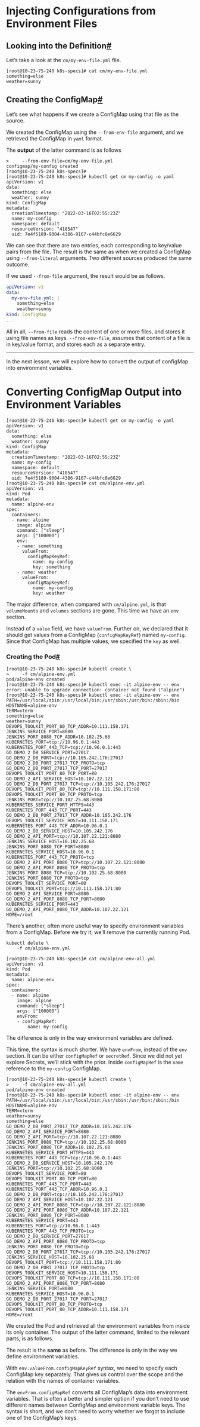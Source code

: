 # Injecting Configurations from Environment Files



## Looking into the Definition[#](https://www.educative.io/module/lesson/a-practical-guide-to-kubernetes/xlBAypRr4Dn#Looking-into-the-Definition)

Let’s take a look at the `cm/my-env-file.yml` file.



``` shell
[root@10-23-75-240 k8s-specs]# cat cm/my-env-file.yml
something=else
weather=sunny

```



## Creating the ConfigMap[#](https://www.educative.io/module/lesson/a-practical-guide-to-kubernetes/xlBAypRr4Dn#Creating-the-ConfigMap)

Let’s see what happens if we create a ConfigMap using that file as the source.



We created the ConfigMap using the `--from-env-file` argument, and we retrieved the ConfigMap in `yaml` format.

The **output** of the latter command is as follows

``` shell
>     --from-env-file=cm/my-env-file.yml
configmap/my-config created
[root@10-23-75-240 k8s-specs]# 
[root@10-23-75-240 k8s-specs]# kubectl get cm my-config -o yaml
apiVersion: v1
data:
  something: else
  weather: sunny
kind: ConfigMap
metadata:
  creationTimestamp: "2022-03-16T02:55:23Z"
  name: my-config
  namespace: default
  resourceVersion: "418547"
  uid: 7e4f5189-9004-4386-9167-c44bfc8e6629
```



We can see that there are two entries, each corresponding to key/value pairs from the file. The result is the same as when we created a ConfigMap using `--from-literal` arguments. Two different sources produced the same outcome.

If we used `--from-file` argument, the result would be as follows.



 ``` yaml
 apiVersion: v1
 data:
   my-env-file.yml: |
     something=else
     weather=sunny
 kind: ConfigMap
 ...
 ```



All in all, `--from-file` reads the content of one or more files, and stores it using file names as keys. `--from-env-file`, assumes that content of a file is in key/value format, and stores each as a separate entry.

------

In the next lesson, we will explore how to convert the output of configMap into environment variables.



# Converting ConfigMap Output into Environment Variables



``` shell
[root@10-23-75-240 k8s-specs]# kubectl get cm my-config -o yaml
apiVersion: v1
data:
  something: else
  weather: sunny
kind: ConfigMap
metadata:
  creationTimestamp: "2022-03-16T02:55:23Z"
  name: my-config
  namespace: default
  resourceVersion: "418547"
  uid: 7e4f5189-9004-4386-9167-c44bfc8e6629
[root@10-23-75-240 k8s-specs]# cat cm/alpine-env.yml
apiVersion: v1
kind: Pod
metadata:
  name: alpine-env
spec:
  containers:
  - name: alpine
    image: alpine
    command: ["sleep"]
    args: ["100000"]
    env:
    - name: something
      valueFrom:
        configMapKeyRef:
          name: my-config
          key: something
    - name: weather
      valueFrom:
        configMapKeyRef:
          name: my-config
          key: weather
```





The major difference, when compared with `cm/alpine.yml`, is that `volumeMounts` and `volumes` sections are gone. This time we have an `env` section.



Instead of a `value` field, we have `valueFrom`. Further on, we declared that it should get values from a ConfigMap (`configMapKeyRef`) named `my-config`. Since that ConfigMap has multiple values, we specified the `key` as well.



### Creating the Pod[#](https://www.educative.io/module/lesson/a-practical-guide-to-kubernetes/g738zv5QRwZ#Creating-the-Pod)



``` shell
[root@10-23-75-240 k8s-specs]# kubectl create \
>     -f cm/alpine-env.yml
pod/alpine-env created
[root@10-23-75-240 k8s-specs]# kubectl exec -it alpine-env -- env
error: unable to upgrade connection: container not found ("alpine")
[root@10-23-75-240 k8s-specs]# kubectl exec -it alpine-env -- env
PATH=/usr/local/sbin:/usr/local/bin:/usr/sbin:/usr/bin:/sbin:/bin
HOSTNAME=alpine-env
TERM=xterm
something=else
weather=sunny
DEVOPS_TOOLKIT_PORT_80_TCP_ADDR=10.111.158.171
JENKINS_SERVICE_PORT=8080
JENKINS_PORT_8080_TCP_ADDR=10.102.25.68
KUBERNETES_PORT=tcp://10.96.0.1:443
KUBERNETES_PORT_443_TCP=tcp://10.96.0.1:443
GO_DEMO_2_DB_SERVICE_PORT=27017
GO_DEMO_2_DB_PORT=tcp://10.105.242.176:27017
GO_DEMO_2_DB_PORT_27017_TCP_PROTO=tcp
GO_DEMO_2_DB_PORT_27017_TCP_PORT=27017
DEVOPS_TOOLKIT_PORT_80_TCP_PORT=80
GO_DEMO_2_API_SERVICE_HOST=10.107.22.121
GO_DEMO_2_DB_PORT_27017_TCP=tcp://10.105.242.176:27017
DEVOPS_TOOLKIT_PORT_80_TCP=tcp://10.111.158.171:80
DEVOPS_TOOLKIT_PORT_80_TCP_PROTO=tcp
JENKINS_PORT=tcp://10.102.25.68:8080
KUBERNETES_SERVICE_PORT_HTTPS=443
KUBERNETES_PORT_443_TCP_PORT=443
GO_DEMO_2_DB_PORT_27017_TCP_ADDR=10.105.242.176
DEVOPS_TOOLKIT_SERVICE_HOST=10.111.158.171
KUBERNETES_PORT_443_TCP_ADDR=10.96.0.1
GO_DEMO_2_DB_SERVICE_HOST=10.105.242.176
GO_DEMO_2_API_PORT=tcp://10.107.22.121:8080
JENKINS_SERVICE_HOST=10.102.25.68
JENKINS_PORT_8080_TCP_PORT=8080
KUBERNETES_SERVICE_HOST=10.96.0.1
KUBERNETES_PORT_443_TCP_PROTO=tcp
GO_DEMO_2_API_PORT_8080_TCP=tcp://10.107.22.121:8080
GO_DEMO_2_API_PORT_8080_TCP_PROTO=tcp
JENKINS_PORT_8080_TCP=tcp://10.102.25.68:8080
JENKINS_PORT_8080_TCP_PROTO=tcp
DEVOPS_TOOLKIT_SERVICE_PORT=80
DEVOPS_TOOLKIT_PORT=tcp://10.111.158.171:80
GO_DEMO_2_API_SERVICE_PORT=8080
GO_DEMO_2_API_PORT_8080_TCP_PORT=8080
KUBERNETES_SERVICE_PORT=443
GO_DEMO_2_API_PORT_8080_TCP_ADDR=10.107.22.121
HOME=/root

```



There’s another, often more useful way to specify environment variables from a ConfigMap. Before we try it, we’ll remove the currently running Pod.



``` shell
kubectl delete \
    -f cm/alpine-env.yml
```



``` shell
[root@10-23-75-240 k8s-specs]# cat cm/alpine-env-all.yml
apiVersion: v1
kind: Pod
metadata:
  name: alpine-env
spec:
  containers:
  - name: alpine
    image: alpine
    command: ["sleep"]
    args: ["100000"]
    envFrom:
    - configMapRef:
        name: my-config

```

The difference is only in the way environment variables are defined.



This time, the syntax is much shorter. We have `envFrom`, instead of the `env` section. It can be either `configMapRef` or `secretRef`. Since we did not yet explore Secrets, we’ll stick with the prior. Inside `configMapRef` is the `name` reference to the `my-config` ConfigMap.



``` shell
[root@10-23-75-240 k8s-specs]# kubectl create \
>     -f cm/alpine-env-all.yml
pod/alpine-env created
[root@10-23-75-240 k8s-specs]# kubectl exec -it alpine-env -- env
PATH=/usr/local/sbin:/usr/local/bin:/usr/sbin:/usr/bin:/sbin:/bin
HOSTNAME=alpine-env
TERM=xterm
weather=sunny
something=else
GO_DEMO_2_DB_PORT_27017_TCP_ADDR=10.105.242.176
GO_DEMO_2_API_SERVICE_PORT=8080
GO_DEMO_2_API_PORT=tcp://10.107.22.121:8080
JENKINS_PORT_8080_TCP=tcp://10.102.25.68:8080
JENKINS_PORT_8080_TCP_ADDR=10.102.25.68
KUBERNETES_SERVICE_PORT_HTTPS=443
KUBERNETES_PORT_443_TCP=tcp://10.96.0.1:443
GO_DEMO_2_DB_SERVICE_HOST=10.105.242.176
JENKINS_PORT=tcp://10.102.25.68:8080
DEVOPS_TOOLKIT_SERVICE_PORT=80
DEVOPS_TOOLKIT_PORT_80_TCP_PORT=80
KUBERNETES_PORT_443_TCP_PORT=443
KUBERNETES_PORT_443_TCP_ADDR=10.96.0.1
GO_DEMO_2_DB_PORT=tcp://10.105.242.176:27017
GO_DEMO_2_API_SERVICE_HOST=10.107.22.121
GO_DEMO_2_API_PORT_8080_TCP=tcp://10.107.22.121:8080
GO_DEMO_2_API_PORT_8080_TCP_ADDR=10.107.22.121
JENKINS_PORT_8080_TCP_PORT=8080
KUBERNETES_SERVICE_PORT=443
KUBERNETES_PORT=tcp://10.96.0.1:443
KUBERNETES_PORT_443_TCP_PROTO=tcp
GO_DEMO_2_DB_SERVICE_PORT=27017
GO_DEMO_2_API_PORT_8080_TCP_PROTO=tcp
JENKINS_PORT_8080_TCP_PROTO=tcp
GO_DEMO_2_DB_PORT_27017_TCP=tcp://10.105.242.176:27017
JENKINS_SERVICE_HOST=10.102.25.68
DEVOPS_TOOLKIT_PORT=tcp://10.111.158.171:80
GO_DEMO_2_DB_PORT_27017_TCP_PROTO=tcp
DEVOPS_TOOLKIT_SERVICE_HOST=10.111.158.171
DEVOPS_TOOLKIT_PORT_80_TCP=tcp://10.111.158.171:80
GO_DEMO_2_API_PORT_8080_TCP_PORT=8080
JENKINS_SERVICE_PORT=8080
KUBERNETES_SERVICE_HOST=10.96.0.1
GO_DEMO_2_DB_PORT_27017_TCP_PORT=27017
DEVOPS_TOOLKIT_PORT_80_TCP_PROTO=tcp
DEVOPS_TOOLKIT_PORT_80_TCP_ADDR=10.111.158.171
HOME=/root

```





We created the Pod and retrieved all the environment variables from inside its only container. The output of the latter command, limited to the relevant parts, is as follows.



The result is the **same** as before. The difference is only in the way we define environment variables.



With `env.valueFrom.configMapKeyRef` syntax, we need to specify each ConfigMap key separately. That gives us control over the scope and the relation with the names of container variables.

The `envFrom.configMapRef` converts all ConfigMap’s data into environment variables. That is often a better and simpler option if you don’t need to use different names between ConfigMap and environment variable keys. The syntax is short, and we don’t need to worry whether we forgot to include one of the ConfigMap’s keys.